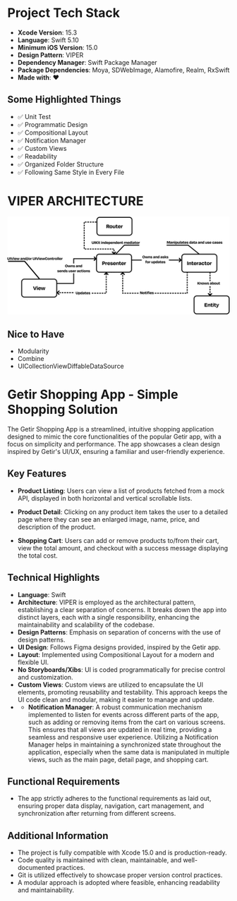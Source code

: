 # Project Tech Stack

- **Xcode Version**: 15.3
- **Language**: Swift 5.10
- **Minimum iOS Version**: 15.0
- **Design Pattern**: VIPER
- **Dependency Manager**: Swift Package Manager
- **Package Dependencies**: Moya, SDWebImage, Alamofire, Realm, RxSwift
- **Made with**: ❤️

## Some Highlighted Things

- ✅ Unit Test
- ✅ Programmatic Design
- ✅ Compositional Layout
- ✅ Notification Manager
- ✅ Custom Views
- ✅ Readability
- ✅ Organized Folder Structure
- ✅ Following Same Style in Every File

# VIPER ARCHITECTURE

![VIPER Architecture](VIPER.jpg)

## Nice to Have

- Modularity
- Combine
- UICollectionViewDiffableDataSource

# Getir Shopping App - Simple Shopping Solution

The Getir Shopping App is a streamlined, intuitive shopping application designed to mimic the core functionalities of the popular Getir app, with a focus on simplicity and performance. The app showcases a clean design inspired by Getir's UI/UX, ensuring a familiar and user-friendly experience.

## Key Features

- **Product Listing**: Users can view a list of products fetched from a mock API, displayed in both horizontal and vertical scrollable lists. 

- **Product Detail**: Clicking on any product item takes the user to a detailed page where they can see an enlarged image, name, price, and description of the product.

- **Shopping Cart**: Users can add or remove products to/from their cart, view the total amount, and checkout with a success message displaying the total cost.

## Technical Highlights

- **Language**: Swift
- **Architecture**: VIPER is employed as the architectural pattern, establishing a clear separation of concerns. It breaks down the app into distinct layers, each with a single responsibility, enhancing the maintainability and scalability of the codebase.
- **Design Patterns**: Emphasis on separation of concerns with the use of design patterns.
- **UI Design**: Follows Figma designs provided, inspired by the Getir app.
- **Layout**: Implemented using Compositional Layout for a modern and flexible UI.
- **No Storyboards/Xibs**: UI is coded programmatically for precise control and customization.
- **Custom Views**: Custom views are utilized to encapsulate the UI elements, promoting reusability and testability. This approach keeps the UI code clean and modular, making it easier to manage and update.
- - **Notification Manager**: A robust communication mechanism implemented to listen for events across different parts of the app, such as adding or removing items from the cart on various screens. This ensures that all views are updated in real time, providing a seamless and responsive user experience. Utilizing a Notification Manager helps in maintaining a synchronized state throughout the application, especially when the same data is manipulated in multiple views, such as the main page, detail page, and shopping cart.

## Functional Requirements

- The app strictly adheres to the functional requirements as laid out, ensuring proper data display, navigation, cart management, and synchronization after returning from different screens.

## Additional Information

- The project is fully compatible with Xcode 15.0 and is production-ready.
- Code quality is maintained with clean, maintainable, and well-documented practices.
- Git is utilized effectively to showcase proper version control practices.
- A modular approach is adopted where feasible, enhancing readability and maintainability.
